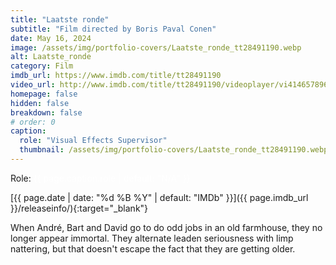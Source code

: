 ```yaml
---
title: "Laatste ronde"
subtitle: "Film directed by Boris Paval Conen"
date: May 16, 2024
image: /assets/img/portfolio-covers/Laatste_ronde_tt28491190.webp
alt: Laatste_ronde
category: Film
imdb_url: https://www.imdb.com/title/tt28491190
video_url: http://www.imdb.com/title/tt28491190/videoplayer/vi4146578969
homepage: false
hidden: false
breakdown: false
# order: 0
caption:
  role: "Visual Effects Supervisor"
  thumbnail: /assets/img/portfolio-covers/Laatste_ronde_tt28491190.webp
---
```

Role: <span style="color:white">{{ page.caption.role | default: "N/A" }}</span>

[{{ page.date | date: "%d %B %Y" | default: "IMDb" }}]({{ page.imdb_url }}/releaseinfo/){:target="_blank"}

When André, Bart and David go to do odd jobs in an old farmhouse, they no longer appear immortal. They alternate leaden seriousness with limp nattering, but that doesn't escape the fact that they are getting older.
